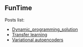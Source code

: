 


## FunTime

Posts list:
- [Dynamic_programming_solution](dp_explore.md)
- [Transfer learning](transfer.md)
- [Variational autoencoders](var_autoencoder.md)




